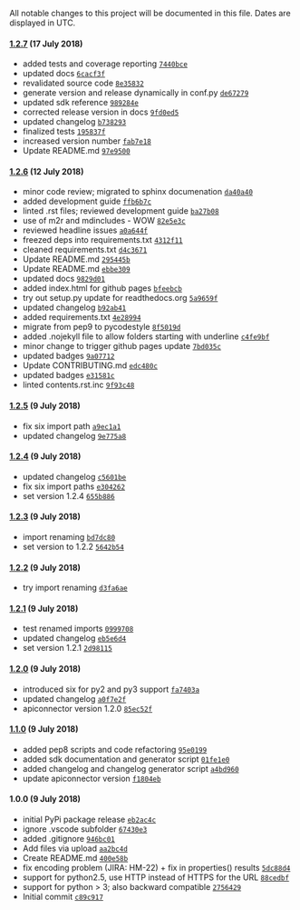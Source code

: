 All notable changes to this project will be documented in this file. Dates are displayed in UTC.

#### [1.2.7](https://github.com/hexonet/python-sdk/compare/1.2.6...1.2.7) (17 July 2018)

- added tests and coverage reporting [`7440bce`](https://github.com/hexonet/python-sdk/commit/7440bce90542b66382d9cee85e84c335286d0e0c)
- updated docs [`6cacf3f`](https://github.com/hexonet/python-sdk/commit/6cacf3f5467fb44743784632ce316b58036fdfef)
- revalidated source code [`8e35832`](https://github.com/hexonet/python-sdk/commit/8e35832328091a8574a9038f3ae234f8a8ec1e6f)
- generate version and release dynamically in conf.py [`de67279`](https://github.com/hexonet/python-sdk/commit/de67279491f538e19ef024aeec4b38013a888341)
- updated sdk reference [`989284e`](https://github.com/hexonet/python-sdk/commit/989284e67c039ad5b285d415f8d6b5d98864cbbf)
- corrected release version in docs [`9fd0ed5`](https://github.com/hexonet/python-sdk/commit/9fd0ed58501349a725de7fb509ee9edad83ff12c)
- updated changelog [`b738293`](https://github.com/hexonet/python-sdk/commit/b738293d9b313e046382f0ae77801c02f6bb2977)
- finalized tests [`195837f`](https://github.com/hexonet/python-sdk/commit/195837f845a299407a69a6436a7e8e69fb20ab1c)
- increased version number [`fab7e18`](https://github.com/hexonet/python-sdk/commit/fab7e18eeef91e0c2c716f560f075e6c187601c6)
- Update README.md [`97e9500`](https://github.com/hexonet/python-sdk/commit/97e950030a63d3ac8c0706a7a30c096957703ae8)

#### [1.2.6](https://github.com/hexonet/python-sdk/compare/1.2.5...1.2.6) (12 July 2018)

- minor code review; migrated to sphinx documenation [`da40a40`](https://github.com/hexonet/python-sdk/commit/da40a40e81217bc4218d5de95adcc12ab95c3cb7)
- added development guide [`ffb6b7c`](https://github.com/hexonet/python-sdk/commit/ffb6b7cd129e794f75dcf6bbc3b2ca32248fb736)
- linted .rst files; reviewed development guide [`ba27b08`](https://github.com/hexonet/python-sdk/commit/ba27b080ccaba06c49c159fde11bd8336ef86714)
- use of m2r and mdincludes - WOW [`82e5e3c`](https://github.com/hexonet/python-sdk/commit/82e5e3c6454d8d736a10dca61b19624490d00733)
- reviewed headline issues [`a0a644f`](https://github.com/hexonet/python-sdk/commit/a0a644fe750215937f3aa28e0a4c9d0477d7322f)
- freezed deps into requirements.txt [`4312f11`](https://github.com/hexonet/python-sdk/commit/4312f114524880af0ae498dbed67c711c75d0fa8)
- cleaned requirements.txt [`d4c3671`](https://github.com/hexonet/python-sdk/commit/d4c36712fe3b813e9e719e9d2fb9103d3b0a8683)
- Update README.md [`295445b`](https://github.com/hexonet/python-sdk/commit/295445b91ddc626161f70b0770d17fbbf2645654)
- Update README.md [`ebbe309`](https://github.com/hexonet/python-sdk/commit/ebbe3098bca572f337208310e8872be21e9b2184)
- updated docs [`9829d01`](https://github.com/hexonet/python-sdk/commit/9829d015ec9ad72bee40defe05d32ca4b21136ed)
- added index.html for github pages [`bfeebcb`](https://github.com/hexonet/python-sdk/commit/bfeebcb05e5023a7f7415b8b9d30dd118144e19d)
- try out setup.py update for readthedocs.org [`5a9659f`](https://github.com/hexonet/python-sdk/commit/5a9659f2290de0fa282d9f350c12c4f4aefd92d8)
- updated changelog [`b92ab41`](https://github.com/hexonet/python-sdk/commit/b92ab41eff6a6e5f963830d4064096e5db488ead)
- added requirements.txt [`4e28994`](https://github.com/hexonet/python-sdk/commit/4e289943ee9297c7485f7b894e9025fbdbe84da7)
- migrate from pep9 to pycodestyle [`8f5019d`](https://github.com/hexonet/python-sdk/commit/8f5019d130e7c10c599d2d0897b92e48ad59e2f0)
- added .nojekyll file to allow folders starting with underline [`c4fe9bf`](https://github.com/hexonet/python-sdk/commit/c4fe9bf78fe3a0505ad56e9e037adb6ce7887844)
- minor change to trigger github pages update [`7bd035c`](https://github.com/hexonet/python-sdk/commit/7bd035c04c5f6b114e15f6ccf4bc6ba781146649)
- updated badges [`9a07712`](https://github.com/hexonet/python-sdk/commit/9a07712809fd4849bd0d11ea329a06728891092a)
- Update CONTRIBUTING.md [`edc480c`](https://github.com/hexonet/python-sdk/commit/edc480c6f5ee5c67d4810241126f2a61b609b962)
- updated badges [`e31581c`](https://github.com/hexonet/python-sdk/commit/e31581caf35cd9cca61c4fc776f2cfaa158ea136)
- linted contents.rst.inc [`9f93c48`](https://github.com/hexonet/python-sdk/commit/9f93c48d5f112f948320bc50069f404fa02ea607)

#### [1.2.5](https://github.com/hexonet/python-sdk/compare/1.2.4...1.2.5) (9 July 2018)

- fix six import path [`a9ec1a1`](https://github.com/hexonet/python-sdk/commit/a9ec1a1547637535220b33eb86a8172a53634879)
- updated changelog [`9e775a8`](https://github.com/hexonet/python-sdk/commit/9e775a850af227ecfd227b3b838f989daf63edff)

#### [1.2.4](https://github.com/hexonet/python-sdk/compare/1.2.3...1.2.4) (9 July 2018)

- updated changelog [`c5601be`](https://github.com/hexonet/python-sdk/commit/c5601beb264c7b7e763e88e11aafcc93da310edd)
- fix six import paths [`e304262`](https://github.com/hexonet/python-sdk/commit/e3042628792eefce6168b93220308b138647c8f0)
- set version 1.2.4 [`655b886`](https://github.com/hexonet/python-sdk/commit/655b88658c9c0b1db1be39af8700eb900a19ec87)

#### [1.2.3](https://github.com/hexonet/python-sdk/compare/1.2.2...1.2.3) (9 July 2018)

- import renaming [`bd7dc80`](https://github.com/hexonet/python-sdk/commit/bd7dc80c9decaccb480333aa4fe51db0c3722389)
- set version to 1.2.2 [`5642b54`](https://github.com/hexonet/python-sdk/commit/5642b54c25dd3410f699fb54e0f97a4ee1957109)

#### [1.2.2](https://github.com/hexonet/python-sdk/compare/1.2.1...1.2.2) (9 July 2018)

- try import renaming [`d3fa6ae`](https://github.com/hexonet/python-sdk/commit/d3fa6ae84e8bc0c6ec941964445085b5ea3f3da6)

#### [1.2.1](https://github.com/hexonet/python-sdk/compare/1.2.0...1.2.1) (9 July 2018)

- test renamed imports [`0999708`](https://github.com/hexonet/python-sdk/commit/09997081ddf7c65a6f25fa1827cfb07fd68f82c5)
- updated changelog [`eb5e6d4`](https://github.com/hexonet/python-sdk/commit/eb5e6d408f088b34172414ed9283fb0fc20e3df3)
- set version 1.2.1 [`2d98115`](https://github.com/hexonet/python-sdk/commit/2d9811500081c0940e3f340af9265b1c66f36893)

#### [1.2.0](https://github.com/hexonet/python-sdk/compare/1.1.0...1.2.0) (9 July 2018)

- introduced six for py2 and py3 support [`fa7403a`](https://github.com/hexonet/python-sdk/commit/fa7403a9b18dc11b9cf8c74da603c12cee01477a)
- updated changelog [`a0f7e2f`](https://github.com/hexonet/python-sdk/commit/a0f7e2f3418d238f2d4884d786c0d62383d3d0c9)
- apiconnector version 1.2.0 [`85ec52f`](https://github.com/hexonet/python-sdk/commit/85ec52f18007de6a9d37889cd1b20711968749fa)

#### [1.1.0](https://github.com/hexonet/python-sdk/compare/1.0.0...1.1.0) (9 July 2018)

- added pep8 scripts and code refactoring [`95e0199`](https://github.com/hexonet/python-sdk/commit/95e0199073c19f842778d133ceea8d11a7f64ded)
- added sdk documentation and generator script [`01fe1e0`](https://github.com/hexonet/python-sdk/commit/01fe1e0b858690ad95a3e611b9871067af3132be)
- added changelog and changelog generator script [`a4bd960`](https://github.com/hexonet/python-sdk/commit/a4bd9606e5590388fac9f96c5621a9e03fd125c6)
- update apiconnector version [`f1804eb`](https://github.com/hexonet/python-sdk/commit/f1804eb7bbb48c6e338f5b065dc935820ddcc595)

#### 1.0.0 (9 July 2018)

- initial PyPi package release [`eb2ac4c`](https://github.com/hexonet/python-sdk/commit/eb2ac4c6458a3620938e429878582e0b1ab93f00)
- ignore .vscode subfolder [`67430e3`](https://github.com/hexonet/python-sdk/commit/67430e3419237823839b2946c324a93d7d8de22c)
- added .gitignore [`946bc01`](https://github.com/hexonet/python-sdk/commit/946bc01b7c3505c28400aca50b9d9d4d4de33684)
- Add files via upload [`aa2bc4d`](https://github.com/hexonet/python-sdk/commit/aa2bc4d5f92720c22b7853371ade371e1f95b9dd)
- Create README.md [`400e58b`](https://github.com/hexonet/python-sdk/commit/400e58b5d2c0db4102ad207c65845a537d95aa93)
- fix encoding problem (JIRA: HM-22) + fix in properties() results [`5dc88d4`](https://github.com/hexonet/python-sdk/commit/5dc88d4a85f90a7154d0ccde4df33faff0874591)
- support for python2.5, use HTTP instead of HTTPS for the URL [`88cedbf`](https://github.com/hexonet/python-sdk/commit/88cedbf82075e19a957349dbc14b2836d99f2117)
- support for python > 3; also backward compatible [`2756429`](https://github.com/hexonet/python-sdk/commit/27564296dcd0e0a388ce45b0e77c467e6d927a31)
- Initial commit [`c89c917`](https://github.com/hexonet/python-sdk/commit/c89c917845cda5cef9e4f3a4fb5dc9d022e48006)
